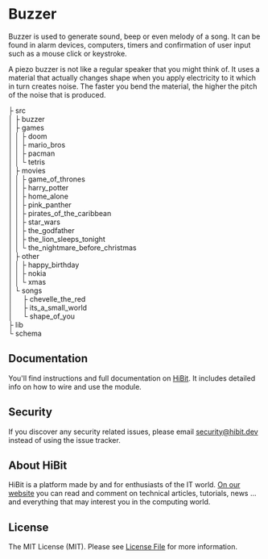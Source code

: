 # Buzzer
Buzzer is used to generate sound, beep or even melody of a song. It can be found in alarm devices, computers, timers and confirmation of user input such as a mouse click or keystroke.  
  
A piezo buzzer is not like a regular speaker that you might think of. It uses a material that actually changes shape when you apply electricity to it which in turn creates noise. The faster you bend the material, the higher the pitch of the noise that is produced.  

├ src  
│  ├ buzzer  
│  ├ games  
│  │  ├ doom  
│  │  ├ mario_bros  
│  │  ├ pacman  
│  │  └ tetris  
│  ├ movies  
│  │  ├ game_of_thrones  
│  │  ├ harry_potter  
│  │  ├ home_alone  
│  │  ├ pink_panther  
│  │  ├ pirates_of_the_caribbean  
│  │  ├ star_wars    
│  │  ├ the_godfather  
│  │  ├ the_lion_sleeps_tonight  
│  │  └ the_nightmare_before_christmas  
│  ├ other   
│  │  ├ happy_birthday  
│  │  ├ nokia  
│  │  └ xmas  
│  └ songs  
│&nbsp;&nbsp;&nbsp;&nbsp;&nbsp;├ chevelle_the_red  
│&nbsp;&nbsp;&nbsp;&nbsp;&nbsp;├ its_a_small_world  
│&nbsp;&nbsp;&nbsp;&nbsp;&nbsp;└ shape_of_you  
├ lib  
└ schema  

## Documentation
You'll find instructions and full documentation on [HiBit](https://www.hibit.dev/posts/62/playing-popular-songs-with-arduino-and-a-buzzer). It includes detailed info on how to wire and use the module.

## Security
If you discover any security related issues, please email security@hibit.dev instead of using the issue tracker.

## About HiBit
HiBit is a platform made by and for enthusiasts of the IT world. [On our website](https://www.hibit.dev) you can read and comment on technical articles, tutorials, news ... and everything that may interest you in the computing world.

## License
The MIT License (MIT). Please see [License File](LICENSE) for more information.
